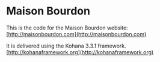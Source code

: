 # Maison Bourdon

This is the code for the Maison Bourdon website: [http://maisonbourdon.com](http://maisonbourdon.com)

It is delivered using the Kohana 3.3.1 framework. [http://kohanaframework.org](http://kohanaframework.org)
